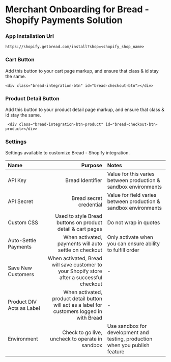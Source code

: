 # Merchant Onboarding for Bread - Shopify Payments Solution

### App Installation Url
`https://shopify.getbread.com/install?shop=<shopify_shop_name>`

### Cart Button
Add this button to your cart page markup, and ensure that class & id stay the same.

`<div class="bread-integration-btn" id="bread-checkout-btn"></div>`

### Product Detail Button
Add this button to your product detail page markup, and ensure that class & id stay the same.

` <div class="bread-integration-btn-product" id="bread-checkout-btn-product></div>`

### Settings

Settings available to customize Bread - Shopify integration.

| Name | Purpose | Notes |
|:---------|----------:|:----------|
| API Key | Bread Identifier | Value for this varies between production & sandbox environments |
| API Secret | Bread secret credential | Value for field varies between production & sandbox environments |
| Custom CSS | Used to style Bread buttons on product detail & cart pages | Do not wrap in quotes |
| Auto-Settle Payments | When activated, payments will auto settle on checkout | Only activate when you can ensure ability to fulfill order |
| Save New Customers | When activated, Bread will save customer to your Shopify store after a successful checkout | - |
| Product DIV Acts as Label | When activated, product detail button will act as a label for customers logged in with Bread | - |
| Environment | Check to go live, uncheck to operate in sandbox | Use sandbox for development and testing, production when you publish feature |

